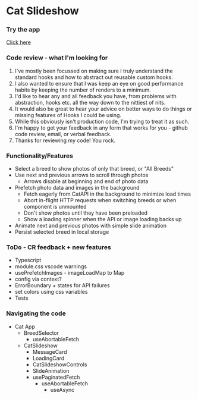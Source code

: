 # Cat Slideshow

### Try the app

[Click here](https://jon-whiteroomsoftware.github.io/cat-slideshow/)

### Code review - what I'm looking for

1. I've mostly been focussed on making sure I truly understand the standard hooks and how to abstract out reusable custom hooks.
1. I also wanted to ensure that I was keep an eye on good performance habits by keeping the number of renders to a minimum.
1. I'd like to hear any and all feedback you have, from problems with abstraction, hooks etc. all the way down to the nittiest of nits.
1. It would also be great to hear your advice on better ways to do things or missing features of Hooks I could be using.
1. While this obviously isn't production code, I'm trying to treat it as such.
1. I'm happy to get your feedback in any form that works for you - github code review, email, or verbal feedback.
1. Thanks for reviewing my code! You rock.

### Functionality/Features

- Select a breed to show photos of only that breed, or "All Breeds"
- Use next and previous arrows to scroll through photos
  - Arrows disable at beginning and end of photo data
- Prefetch photo data and images in the background
  - Fetch eagerly from CatAPI in the background to minimize load times
  - Abort in-flight HTTP requests when switching breeds or when component is unmounted
  - Don't show photos until they have been preloaded
  - Show a loading spinner when the API or image loading backs up
- Animate next and previous photos with simple slide animation
- Persist selected breed in local storage

### ToDo - CR feedback + new features

- Typescript
- module.css vscode warnings
- usePrefetchImages - imageLoadMap to Map
- config via context?
- ErrorBoundary + states for API failures
- set colors using css variables
- Tests

### Navigating the code

- Cat App
  - BreedSelector
    - useAbortableFetch
  - CatSlideshow
    - MessageCard
    - LoadingCard
    - CatSlideshowControls
    - SlideAnimation
    - usePaginatedFetch
      - useAbortableFetch
        - useAsync
